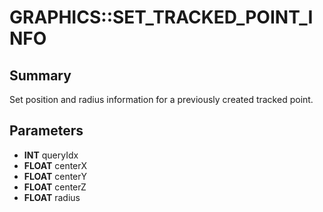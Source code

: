 # GRAPHICS::SET_TRACKED_POINT_INFO

## Summary
Set position and radius information for a previously created tracked point.

## Parameters
* **INT** queryIdx
* **FLOAT** centerX
* **FLOAT** centerY
* **FLOAT** centerZ
* **FLOAT** radius